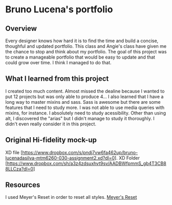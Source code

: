 # Bruno Lucena's portfolio

## Overview
Every designer knows how hard it is to find the time and build a concise, thoughful and updated portfolio. This class and Angie's class have given me the chance to stop and think about my portfolio. The goal of this project was to create a manageable portfolio that would be easy to update and that could grow over time. I think I managed to do that.

## What I learned from this project
I created too much content. Almost missed the dealine because I wanted to put 12 projects but was only able to produce 4...
I also learned that I have a long way to master mixins and sass. Sass is awesome but there are some features that I need to study more. I was not able to use media queries with mixins, for instance.
I absolutely need to study acessibility. Other than using alt, I discovered the "arias" but I didn't manage to study it thoroughly. I didn't even really consider it in this project.

## Original Hi-fidelity mock-up
XD file [https://www.dropbox.com/s/pndj7vw6fa462up/bruno-lucenadasilva-mtm6260-030-assignment2.xd?dl=0].
XD Folder [https://www.dropbox.com/sh/a3z4zdsuxhvt9sv/AADBWfpmmS_gb4T3CB88LLCza?dl=0]

## Resources
I used Meyer's Reset in order to reset all styles. [Meyer's Reset](https://meyerweb.com/eric/tools/css/reset/)